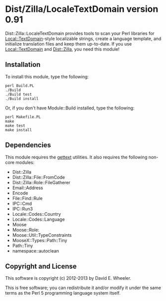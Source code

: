 Dist/Zilla/LocaleTextDomain version 0.91
========================================

Dist::Zilla::LocaleTextDomain provides tools to scan your Perl libraries for
[Local::TextDomain](http://metacpan.org/module/Locale::TextDomain)-style
localizable strings, create a language template, and initialize translation
files and keep them up-to-date. If you use
[Local::TextDomain](http://metacpan.org/module/Locale::TextDomain) and
[Dist::Zilla](http://dzil.org/), you need this module!

Installation
------------

To install this module, type the following:

    perl Build.PL
    ./Build
    ./Build test
    ./Build install

Or, if you don't have Module::Build installed, type the following:

    perl Makefile.PL
    make
    make test
    make install

Dependencies
------------

This module requires the [gettext](http://www.gnu.org/software/gettext/)
utilities. It also requires the following non-core modules:

* Dist::Zilla
* Dist::Zilla::File::FromCode
* Dist::Zilla::Role::FileGatherer
* Email::Address
* Encode
* File::Find::Rule
* IPC::Cmd
* IPC::Run3
* Locale::Codes::Country
* Locale::Codes::Language
* Moose
* Moose::Role:
* Moose::Util::TypeConstraints
* MooseX::Types::Path::Tiny
* Path::Tiny
* namespace::autoclean

Copyright and License
---------------------

This software is copyright (c) 2012-2013 by David E. Wheeler.

This is free software; you can redistribute it and/or modify it under the same
terms as the Perl 5 programming language system itself.
